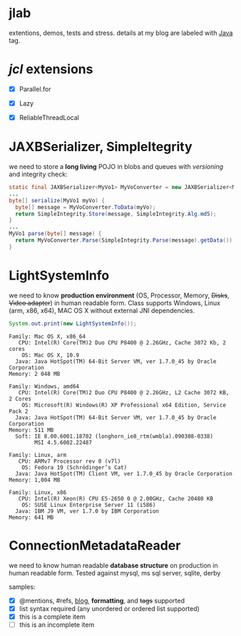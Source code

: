 jlab
====
extentions, demos, tests and stress. details at my blog are labeled with [Java](http://devizer.blogspot.com/search/label/Java) tag.

*jcl* extensions
===
- [x] Parallel.for
- [x] Lazy<T>
- [x] ReliableThreadLocal<T>





JAXBSerializer, SimpleItegrity
===
we need to store a **long living** POJO in blobs and queues with *versioning* and integrity check:


```java
static final JAXBSerializer<MyVo1> MyVoConverter = new JAXBSerializer<MyVo1>(MyVo1.class);
...
byte[] serialize(MyVo1 myVo) {
  byte[] message = MyVoConverter.ToData(myVo);
  return SimpleIntegrity.Store(message, SimpleIntegrity.Alg.md5);
}
...
MyVo1 parse(byte[] message) {
  return MyVoConverter.Parse(SimpleIntegrity.Parse(message).getData());
}
```

LightSystemInfo
===
we need to know **production environment** (OS, Processor, Memory, <del>Disks</del>, <del>Video adapter</del>) in human readable form.
Class supports Windows, Linux (arm, x86, x64), MAC OS X without external JNI dependencies.

```java
System.out.print(new LightSystemInfo());
```
```
Family: Mac OS X, x86_64
   CPU: Intel(R) Core(TM)2 Duo CPU P8400 @ 2.26GHz, Cache 3072 Kb, 2 cores
    OS: Mac OS X, 10.9
  Java: Java HotSpot(TM) 64-Bit Server VM, ver 1.7.0_45 by Oracle Corporation
Memory: 2 048 MB
```
```
Family: Windows, amd64
   CPU: Intel(R) Core(TM)2 Duo CPU P8400 @ 2.26GHz, L2 Cache 3072 KB, 2 Cores
    OS: Microsoft(R) Windows(R) XP Professional x64 Edition, Service Pack 2
  Java: Java HotSpot(TM) 64-Bit Server VM, ver 1.7.0_45 by Oracle Corporation
Memory: 511 MB
  Soft: IE 8.00.6001.18702 (longhorn_ie8_rtm(wmbla).090308-0338)
        MSI 4.5.6002.22487
```
```
Family: Linux, arm
   CPU: ARMv7 Processor rev 0 (v7l)
    OS: Fedora 19 (Schrödinger’s Cat)
  Java: Java HotSpot(TM) Client VM, ver 1.7.0_45 by Oracle Corporation
Memory: 1,004 MB
```
```
Family: Linux, x86
   CPU: Intel(R) Xeon(R) CPU E5-2650 0 @ 2.00GHz, Cache 20480 KB
    OS: SUSE Linux Enterprise Server 11 (i586)
  Java: IBM J9 VM, ver 1.7.0 by IBM Corporation
Memory: 641 MB
```




ConnectionMetadataReader
===
we need to know human readable **database structure** on production in human readable form.
Tested against mysql, ms sql server, sqlite, derby




samples:
- [x] @mentions, #refs, [blog](http://google.com), **formatting**, and <del>tags</del> supported
- [x] list syntax required (any unordered or ordered list supported)
- [x] this is a complete item
- [ ] this is an incomplete item